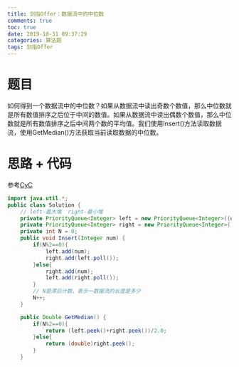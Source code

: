 ```yaml
---
title: 剑指Offer：数据流中的中位数
comments: true
toc: true
date: 2019-10-31 09:37:29
categories: 算法题
tags: 剑指Offer
---
```


# 题目

如何得到一个数据流中的中位数？如果从数据流中读出奇数个数值，那么中位数就是所有数值排序之后位于中间的数值。如果从数据流中读出偶数个数值，那么中位数就是所有数值排序之后中间两个数的平均值。我们使用Insert()方法读取数据流，使用GetMedian()方法获取当前读取数据的中位数。

# 思路 + 代码

参考[CyC](https://github.com/CyC2018/CS-Notes/blob/master/notes/%E5%89%91%E6%8C%87%20Offer%20%E9%A2%98%E8%A7%A3%20-%2040~49.md#411-%E6%95%B0%E6%8D%AE%E6%B5%81%E4%B8%AD%E7%9A%84%E4%B8%AD%E4%BD%8D%E6%95%B0)

```java
import java.util.*;
public class Solution {
    // left-最大堆  right-最小堆
    private PriorityQueue<Integer> left = new PriorityQueue<Integer>((o1, o2)->o2-o1);
    private PriorityQueue<Integer> right = new PriorityQueue<Integer>();
    private int N = 0;
    public void Insert(Integer num) {
        if(N%2==0){
            left.add(num);
            right.add(left.poll());
        }else{
            right.add(num);
            left.add(right.poll());
        }
        // N是滞后计数，表示一数据流的长度是多少
        N++;
    }

    public Double GetMedian() {
        if(N%2==0){
            return (left.peek()+right.peek())/2.0;
        }else{
            return (double)right.peek();
        }
    }
```
